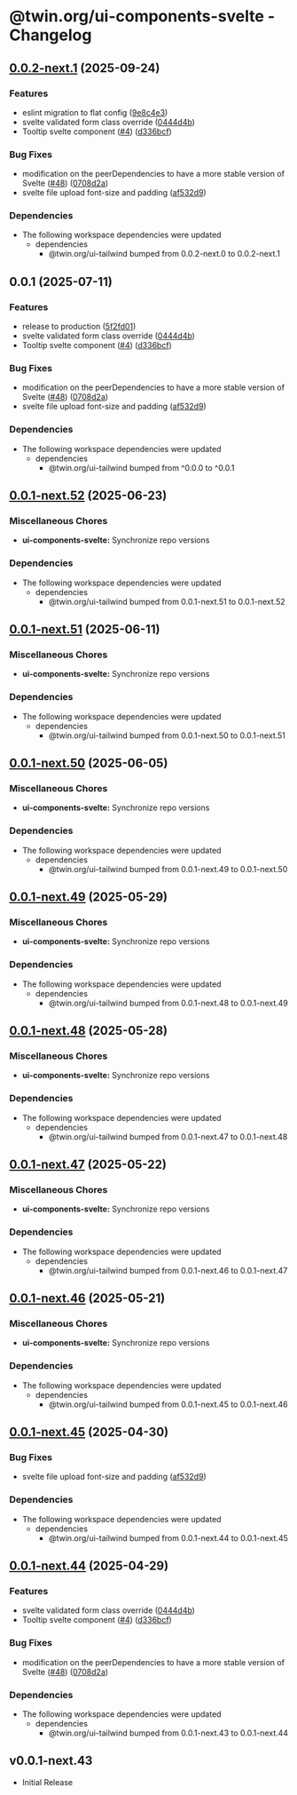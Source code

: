 # @twin.org/ui-components-svelte - Changelog

## [0.0.2-next.1](https://github.com/twinfoundation/ui/compare/ui-components-svelte-v0.0.2-next.0...ui-components-svelte-v0.0.2-next.1) (2025-09-24)


### Features

* eslint migration to flat config ([9e8c4e3](https://github.com/twinfoundation/ui/commit/9e8c4e3762996a788577ad850ffb0f35d7d54b16))
* svelte validated form class override ([0444d4b](https://github.com/twinfoundation/ui/commit/0444d4b767459717f7733dd228e1d8641b9009a3))
* Tooltip svelte component ([#4](https://github.com/twinfoundation/ui/issues/4)) ([d336bcf](https://github.com/twinfoundation/ui/commit/d336bcf4c11d21331b6164a5ca8b182fdb015131))


### Bug Fixes

* modification on the peerDependencies to have a more stable version of Svelte ([#48](https://github.com/twinfoundation/ui/issues/48)) ([0708d2a](https://github.com/twinfoundation/ui/commit/0708d2abc0e6b20919903625b2e707ae882a7265))
* svelte file upload font-size and padding ([af532d9](https://github.com/twinfoundation/ui/commit/af532d93b9db6525dbf265df36333bb8a794c185))


### Dependencies

* The following workspace dependencies were updated
  * dependencies
    * @twin.org/ui-tailwind bumped from 0.0.2-next.0 to 0.0.2-next.1

## 0.0.1 (2025-07-11)


### Features

* release to production ([5f2fd01](https://github.com/twinfoundation/ui/commit/5f2fd01318b3982a4ce097e0a32b0ed0c34e7dc9))
* svelte validated form class override ([0444d4b](https://github.com/twinfoundation/ui/commit/0444d4b767459717f7733dd228e1d8641b9009a3))
* Tooltip svelte component ([#4](https://github.com/twinfoundation/ui/issues/4)) ([d336bcf](https://github.com/twinfoundation/ui/commit/d336bcf4c11d21331b6164a5ca8b182fdb015131))


### Bug Fixes

* modification on the peerDependencies to have a more stable version of Svelte ([#48](https://github.com/twinfoundation/ui/issues/48)) ([0708d2a](https://github.com/twinfoundation/ui/commit/0708d2abc0e6b20919903625b2e707ae882a7265))
* svelte file upload font-size and padding ([af532d9](https://github.com/twinfoundation/ui/commit/af532d93b9db6525dbf265df36333bb8a794c185))


### Dependencies

* The following workspace dependencies were updated
  * dependencies
    * @twin.org/ui-tailwind bumped from ^0.0.0 to ^0.0.1

## [0.0.1-next.52](https://github.com/twinfoundation/ui/compare/ui-components-svelte-v0.0.1-next.51...ui-components-svelte-v0.0.1-next.52) (2025-06-23)


### Miscellaneous Chores

* **ui-components-svelte:** Synchronize repo versions


### Dependencies

* The following workspace dependencies were updated
  * dependencies
    * @twin.org/ui-tailwind bumped from 0.0.1-next.51 to 0.0.1-next.52

## [0.0.1-next.51](https://github.com/twinfoundation/ui/compare/ui-components-svelte-v0.0.1-next.50...ui-components-svelte-v0.0.1-next.51) (2025-06-11)


### Miscellaneous Chores

* **ui-components-svelte:** Synchronize repo versions


### Dependencies

* The following workspace dependencies were updated
  * dependencies
    * @twin.org/ui-tailwind bumped from 0.0.1-next.50 to 0.0.1-next.51

## [0.0.1-next.50](https://github.com/twinfoundation/ui/compare/ui-components-svelte-v0.0.1-next.49...ui-components-svelte-v0.0.1-next.50) (2025-06-05)


### Miscellaneous Chores

* **ui-components-svelte:** Synchronize repo versions


### Dependencies

* The following workspace dependencies were updated
  * dependencies
    * @twin.org/ui-tailwind bumped from 0.0.1-next.49 to 0.0.1-next.50

## [0.0.1-next.49](https://github.com/twinfoundation/ui/compare/ui-components-svelte-v0.0.1-next.48...ui-components-svelte-v0.0.1-next.49) (2025-05-29)


### Miscellaneous Chores

* **ui-components-svelte:** Synchronize repo versions


### Dependencies

* The following workspace dependencies were updated
  * dependencies
    * @twin.org/ui-tailwind bumped from 0.0.1-next.48 to 0.0.1-next.49

## [0.0.1-next.48](https://github.com/twinfoundation/ui/compare/ui-components-svelte-v0.0.1-next.47...ui-components-svelte-v0.0.1-next.48) (2025-05-28)


### Miscellaneous Chores

* **ui-components-svelte:** Synchronize repo versions


### Dependencies

* The following workspace dependencies were updated
  * dependencies
    * @twin.org/ui-tailwind bumped from 0.0.1-next.47 to 0.0.1-next.48

## [0.0.1-next.47](https://github.com/twinfoundation/ui/compare/ui-components-svelte-v0.0.1-next.46...ui-components-svelte-v0.0.1-next.47) (2025-05-22)


### Miscellaneous Chores

* **ui-components-svelte:** Synchronize repo versions


### Dependencies

* The following workspace dependencies were updated
  * dependencies
    * @twin.org/ui-tailwind bumped from 0.0.1-next.46 to 0.0.1-next.47

## [0.0.1-next.46](https://github.com/twinfoundation/ui/compare/ui-components-svelte-v0.0.1-next.45...ui-components-svelte-v0.0.1-next.46) (2025-05-21)


### Miscellaneous Chores

* **ui-components-svelte:** Synchronize repo versions


### Dependencies

* The following workspace dependencies were updated
  * dependencies
    * @twin.org/ui-tailwind bumped from 0.0.1-next.45 to 0.0.1-next.46

## [0.0.1-next.45](https://github.com/twinfoundation/ui/compare/ui-components-svelte-v0.0.1-next.44...ui-components-svelte-v0.0.1-next.45) (2025-04-30)


### Bug Fixes

* svelte file upload font-size and padding ([af532d9](https://github.com/twinfoundation/ui/commit/af532d93b9db6525dbf265df36333bb8a794c185))


### Dependencies

* The following workspace dependencies were updated
  * dependencies
    * @twin.org/ui-tailwind bumped from 0.0.1-next.44 to 0.0.1-next.45

## [0.0.1-next.44](https://github.com/twinfoundation/ui/compare/ui-components-svelte-v0.0.1-next.43...ui-components-svelte-v0.0.1-next.44) (2025-04-29)


### Features

* svelte validated form class override ([0444d4b](https://github.com/twinfoundation/ui/commit/0444d4b767459717f7733dd228e1d8641b9009a3))
* Tooltip svelte component ([#4](https://github.com/twinfoundation/ui/issues/4)) ([d336bcf](https://github.com/twinfoundation/ui/commit/d336bcf4c11d21331b6164a5ca8b182fdb015131))


### Bug Fixes

* modification on the peerDependencies to have a more stable version of Svelte ([#48](https://github.com/twinfoundation/ui/issues/48)) ([0708d2a](https://github.com/twinfoundation/ui/commit/0708d2abc0e6b20919903625b2e707ae882a7265))


### Dependencies

* The following workspace dependencies were updated
  * dependencies
    * @twin.org/ui-tailwind bumped from 0.0.1-next.43 to 0.0.1-next.44

## v0.0.1-next.43

- Initial Release
